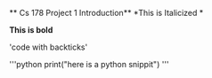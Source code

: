 ** Cs 178 Project 1 Introduction**
*This is Italicized *

**This is bold**

'code with backticks'

'''python
print("here is a python snippit")
'''
